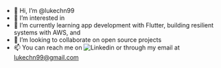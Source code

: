 - 👋 Hi, I’m @lukechn99
- 👀 I’m interested in 
- 🌱 I’m currently learning app development with Flutter, building resilient systems with AWS, and 
- 💞️ I’m looking to collaborate on open source projects
- 📫 You can reach me on ![Linkedin](https://www.linkedin.com/in/chen-luke/) or through my email at lukechn99@gmail.com

<!---
lukechn99/lukechn99 is a ✨ special ✨ repository because its `README.md` (this file) appears on your GitHub profile.
You can click the Preview link to take a look at your changes.
--->
